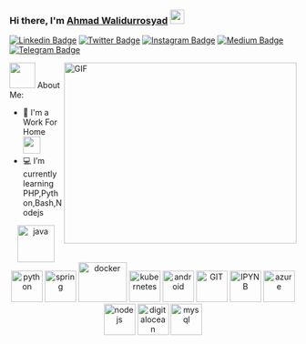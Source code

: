 ### Hi there, I'm <a href="https://gkassym.netlify.app" target="_blank">Ahmad Walidurrosyad</a> <img src="https://media.giphy.com/media/hvRJCLFzcasrR4ia7z/giphy.gif" width="25px">

[![Linkedin Badge](https://img.shields.io/badge/-LinkedIn-0e76a8?style=flat-square&logo=Linkedin&logoColor=white)](https://linkedin.com/in/ahmad.walidurrosyad)
[![Twitter Badge](https://img.shields.io/badge/-Twitter-00acee?style=flat-square&logo=Twitter&logoColor=white)](https://twitter.com/rosyadrasta)
[![Instagram Badge](https://img.shields.io/badge/-Instagram-e4405f?style=flat-square&logo=Instagram&logoColor=white)](https://instagram.com/ahmad_0labs/)
[![Medium Badge](https://img.shields.io/badge/medium-%2312100E.svg?&style=for-square&logo=medium&logoColor=white)](https://rosyad.medium.com/)
[![Telegram Badge](https://img.shields.io/badge/-Telegram-0088cc?style=flat-square&logo=Telegram&logoColor=white)](https://t.me/rosyad02)

<img align="right" alt="GIF" src="https://github.com/Gapur/Gapur/blob/master/coding.gif?raw=true" width="408" height="318" />


<img src="https://github.com/TheDudeThatCode/TheDudeThatCode/blob/master/Assets/Developer.gif" width="45px"> About Me:

- 🏦 I'm a Work For Home
      <img src="https://media.giphy.com/media/WUlplcMpOCEmTGBtBW/giphy.gif" width="30">
- 💻 I’m currently learning PHP,Python,Bash,Nodejs

<p align="center">
      <img src="https://www.vectorlogo.zone/logos/java/java-icon.svg" alt="java" width="65" height="65"/> 
      <img src="https://www.vectorlogo.zone/logos/python/python-icon.svg" alt="python" width="55" height="55"/>
      <img src="https://www.vectorlogo.zone/logos/springio/springio-icon.svg" alt="spring" width="55" height="55"/>
      <img src="https://www.vectorlogo.zone/logos/docker/docker-icon.svg" alt="docker" width="85" height="70"/> 
      <img src="https://www.vectorlogo.zone/logos/kubernetes/kubernetes-icon.svg" alt="kubernetes" width="55" height="55"/>
      <img src="https://www.vectorlogo.zone/logos/android/android-icon.svg" alt="android" width="55" height="55"/>
      <img src="https://www.vectorlogo.zone/logos/git-scm/git-scm-icon.svg" alt="GIT" width="55" height="55"/> 
      <img src="https://www.vectorlogo.zone/logos/jupyter/jupyter-icon.svg" alt="IPYNB" width="55" height="55"/> 
      <img src="https://www.vectorlogo.zone/logos/microsoft_azure/microsoft_azure-icon.svg" alt="azure" width="55" height="55"/> 
 <img src="https://www.vectorlogo.zone/logos/nodejs/nodejs-icon.svg" alt="nodejs" width="55" height="55"/> 
  <img src="https://www.vectorlogo.zone/logos/digitalocean/digitalocean-official.svg" alt="digitalocean" width="55" height="55"/> 
      <img src="https://www.vectorlogo.zone/logos/mysql/mysql-ar21.svg" alt="mysql" width="55" height="55"/> 
</p>


<!-- <img height="180em" src="https://github-readme-stats.vercel.app/api?username=Gapur&show_icons=true&hide_border=true&&count_private=true&include_all_commits=true" /> -->
